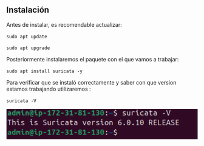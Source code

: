 ## Instalación

Antes de instalar, es recomendable actualizar:
```
sudo apt update 
```
```
sudo apt upgrade 
```
Posteriormente instalaremos el paquete con el que vamos a trabajar:
```
sudo apt install suricata -y 
```
Para verificar que se instaló correctamente y saber con que version estamos trabajando utilizaremos : 
```
suricata -V
```
![img](img/img1.png)
